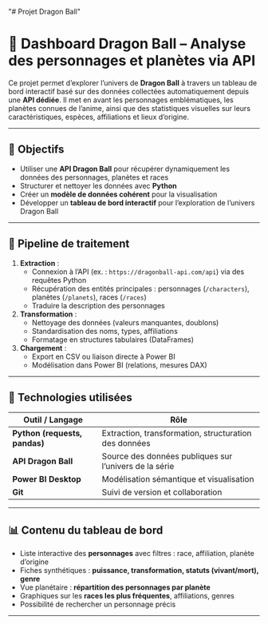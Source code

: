 "# Projet Dragon Ball" 
# 🐉 Dashboard Dragon Ball – Analyse des personnages et planètes via API

Ce projet permet d’explorer l’univers de **Dragon Ball** à travers un tableau de bord interactif basé sur des données collectées automatiquement depuis une **API dédiée**. Il met en avant les personnages emblématiques, les planètes connues de l’anime, ainsi que des statistiques visuelles sur leurs caractéristiques, espèces, affiliations et lieux d’origine.

---

## 🎯 Objectifs

- Utiliser une **API Dragon Ball** pour récupérer dynamiquement les données des personnages, planètes et races
- Structurer et nettoyer les données avec **Python**
- Créer un **modèle de données cohérent** pour la visualisation
- Développer un **tableau de bord interactif** pour l’exploration de l’univers Dragon Ball

---

## 🔄 Pipeline de traitement

1. **Extraction** : 
   - Connexion à l’API (ex. : `https://dragonball-api.com/api`) via des requêtes Python
   - Récupération des entités principales : personnages (`/characters`), planètes (`/planets`), races (`/races`)
   - Traduire la description des personnages
2. **Transformation** :
   - Nettoyage des données (valeurs manquantes, doublons)
   - Standardisation des noms, types, affiliations
   - Formatage en structures tabulaires (DataFrames)
3. **Chargement** :
   - Export en CSV ou liaison directe à Power BI
   - Modélisation dans Power BI (relations, mesures DAX)

---

## 🧰 Technologies utilisées

| Outil / Langage         | Rôle                                                    |
|--------------------------|----------------------------------------------------------|
| **Python (requests, pandas)** | Extraction, transformation, structuration des données   |
| **API Dragon Ball**      | Source des données publiques sur l’univers de la série |
| **Power BI Desktop**     | Modélisation sémantique et visualisation                |
| **Git**                  | Suivi de version et collaboration                       |

---

## 📊 Contenu du tableau de bord

- Liste interactive des **personnages** avec filtres : race, affiliation, planète d’origine
- Fiches synthétiques : **puissance, transformation, statuts (vivant/mort), genre**
- Vue planétaire : **répartition des personnages par planète**
- Graphiques sur les **races les plus fréquentes**, affiliations, genres
- Possibilité de rechercher un personnage précis

---
